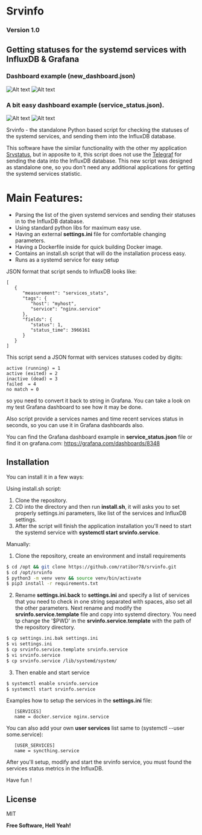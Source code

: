 # Srvinfo

### Version 1.0

## Getting statuses for the systemd services with InfluxDB & Grafana

### Dashboard example (new_dashboard.json)
![Alt text](https://github.com/ratibor78/servicestat/blob/master/srvinfo1.png?raw=true "Grafana dashboard example")
![Alt text](https://github.com/ratibor78/servicestat/blob/master/srvinfo2.png?raw=true "Grafana dashboard example")

### A bit easy dashboard example (service_status.json).
![Alt text](https://github.com/ratibor78/servicestat/blob/master/services_grafana.png?raw=true "Grafana dashboard example")
![Alt text](https://github.com/ratibor78/servicestat/blob/master/services_grafana1.png?raw=true "Grafana dashboard example")

Srvinfo - the standalone Python based script for checking the statuses of the systemd services, and sending them into the InfluxDB database.

This software have the similar functionality with the other my application [Srvstatus](https://github.com/ratibor78/srvstatus), but in apposite to it,
this script does not use the [Telegraf](https://www.influxdata.com/time-series-platform/telegraf/) for sending the data into the InfluxDB database.
This new script was designed as standalone one, so you don't need any additional applications for getting the systemd services statistic.

# Main Features:

- Parsing the list of the given systemd services and sending their statuses in to the InfluxDB database.
- Using standard python libs for maximum easy use.
- Having an external **settings.ini** file for comfortable changing parameters.
- Having a Dockerfile inside for quick building Docker image.
- Contains an install.sh script that will do the installation process easy.
- Runs as a systemd service for easy setup

JSON format that script sends to InfluxDB looks like:

```
[
   {
      "measurement": "services_stats",
      "tags": {
         "host": "myhost",
         "service": "nginx.service"
      },
      "fields": {
         "status": 1,
         "status_time": 3966161
      }
   }
]
```

This script send a JSON format with services statuses coded by digits:
```
active (running) = 1
active (exited) = 2
inactive (dead) = 3
failed  = 4
no match = 0
```  
so you need to convert it back to string in Grafana.
You can take a look on my test Grafana dashboard to see how it may be done.

Also script provide a services names and time recent services status in seconds,
so you can use it in Grafana dashboards also.

You can find the Grafana dashboard example in **service_status.json** file or find it on grafana.com: https://grafana.com/dashboards/8348

## Installation
You can install it in a few ways:

Using install.sh script:
1) Clone the repository.
2) CD into the directory and then run **install.sh**, it will asks you to set properly settings.ini parameters, like list of the services and InfluxDB settings.  
3) After the script will finish the application installation you'll need to start the systemd service with **systemctl start srvinfo.service**.

Manually:

1) Clone the repository, create an environment and install requirements
```sh
$ cd /opt && git clone https://github.com/ratibor78/srvinfo.git
$ cd /opt/srvinfo
$ python3 -m venv venv && source venv/bin/activate
$ pip3 install -r requirements.txt
```
2) Rename **settings.ini.back** to **settings.ini** and specify a list of services that you need to check in one string
separated with spaces, also set all the other parameters.
Next rename and modify the **srvinfo.service.template** file and copy into systemd directory. You need tp change the '$PWD'
in the **srvinfo.service.template** with the path of the repository directory.

```sh
$ cp settings.ini.bak settings.ini
$ vi settings.ini
$ cp srvinfo.service.template srvinfo.service
$ vi srvinfo.service
$ cp srvinfo.service /lib/systemd/system/
```
3) Then enable and start service
```sh
$ systemctl enable srvinfo.service
$ systemctl start srvinfo.service
```

Examples how to setup the services in the **settings.ini** file:
```
   [SERVICES]
   name = docker.service nginx.service
```
  You can also add your own **user services** list same to (systemctl --user some.service):

```
   [USER_SERVICES]
   name = syncthing.service
```

After you'll setup, modify and start the srvinfo service, you must found the services status metrics in the InfluxDB.

Have fun !

License
----

MIT

**Free Software, Hell Yeah!**

